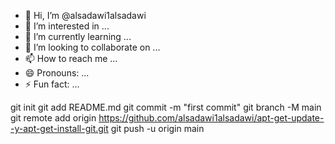 - 👋 Hi, I’m @alsadawi1alsadawi
- 👀 I’m interested in ...
- 🌱 I’m currently learning ...
- 💞️ I’m looking to collaborate on ...
- 📫 How to reach me ...
- 😄 Pronouns: ...
- ⚡ Fun fact: ...

<!---
alsadawi1alsadawi/alsadawi1alsadawi is a ✨ special ✨ repository because its `README.md` (this file) appears on your GitHub profile.
You can click the Preview link to take a look at your changes.
--->
git init 
git add README.md 
git commit -m "first commit" 
git branch -M main 
git remote add origin https://github.com/alsadawi1alsadawi/apt-get-update--y-apt-get-install-git.git
 git push -u origin main
